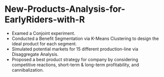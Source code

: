 # New-Products-Analysis-for-EarlyRiders-with-R
+ Examed a Conjoint experiment.
+ Conducted a Benefit Segmentation via K-Means Clustering to design the ideal product for each segment.
+ Simulated potential markets for 15 different production-line via Disaggregate Analysis.
+ Proposed a best product strategy for company by considering competitive reactions, short-term & long-term profitability, and cannibalization. 
